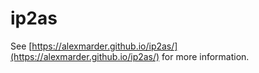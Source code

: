 # ip2as
See [https://alexmarder.github.io/ip2as/](https://alexmarder.github.io/ip2as/) for more information.
